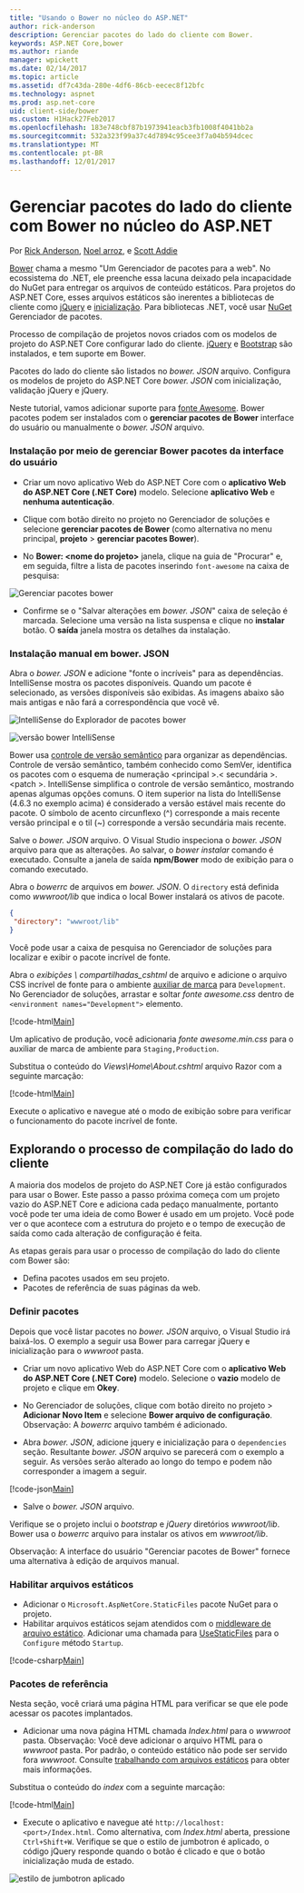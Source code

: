 ```yaml
---
title: "Usando o Bower no núcleo do ASP.NET"
author: rick-anderson
description: Gerenciar pacotes do lado do cliente com Bower.
keywords: ASP.NET Core,bower
ms.author: riande
manager: wpickett
ms.date: 02/14/2017
ms.topic: article
ms.assetid: df7c43da-280e-4df6-86cb-eecec8f12bfc
ms.technology: aspnet
ms.prod: asp.net-core
uid: client-side/bower
ms.custom: H1Hack27Feb2017
ms.openlocfilehash: 183e748cbf87b1973941eacb3fb1008f4041bb2a
ms.sourcegitcommit: 532a323f99a37c4d7894c95cee3f7a04b594dcec
ms.translationtype: MT
ms.contentlocale: pt-BR
ms.lasthandoff: 12/01/2017
---
```

# <a name="manage-client-side-packages-with-bower-in-aspnet-core"></a>Gerenciar pacotes do lado do cliente com Bower no núcleo do ASP.NET

Por [Rick Anderson](https://twitter.com/RickAndMSFT), [Noel arroz](https://blog.falafel.com/falafel-software-recognized-sitefinity-website-year/), e [Scott Addie](https://scottaddie.com) 

[Bower](https://bower.io/) chama a mesmo "Um Gerenciador de pacotes para a web". No ecossistema do .NET, ele preenche essa lacuna deixado pela incapacidade do NuGet para entregar os arquivos de conteúdo estáticos. Para projetos do ASP.NET Core, esses arquivos estáticos são inerentes a bibliotecas de cliente como [jQuery](http://jquery.com/) e [inicialização](http://getbootstrap.com/). Para bibliotecas .NET, você usar [NuGet](https://www.nuget.org/) Gerenciador de pacotes.

Processo de compilação de projetos novos criados com os modelos de projeto do ASP.NET Core configurar lado do cliente. [jQuery](http://jquery.com/) e [Bootstrap](http://getbootstrap.com/) são instalados, e tem suporte em Bower.

Pacotes do lado do cliente são listados no *bower. JSON* arquivo. Configura os modelos de projeto do ASP.NET Core *bower. JSON* com inicialização, validação jQuery e jQuery.

Neste tutorial, vamos adicionar suporte para [fonte Awesome](http://fontawesome.io). Bower pacotes podem ser instalados com o **gerenciar pacotes de Bower** interface do usuário ou manualmente o *bower. JSON* arquivo.

### <a name="installation-via-manage-bower-packages-ui"></a>Instalação por meio de gerenciar Bower pacotes da interface do usuário

* Criar um novo aplicativo Web do ASP.NET Core com o **aplicativo Web do ASP.NET Core (.NET Core)** modelo. Selecione **aplicativo Web** e **nenhuma autenticação**.

* Clique com botão direito no projeto no Gerenciador de soluções e selecione **gerenciar pacotes de Bower** (como alternativa no menu principal, **projeto** > **gerenciar pacotes Bower**).

* No **Bower: \<nome do projeto\>**  janela, clique na guia de "Procurar" e, em seguida, filtre a lista de pacotes inserindo `font-awesome` na caixa de pesquisa:

 ![Gerenciar pacotes bower](bower/_static/manage-bower-packages.png)

* Confirme se o "Salvar alterações em *bower. JSON*" caixa de seleção é marcada. Selecione uma versão na lista suspensa e clique no **instalar** botão. O **saída** janela mostra os detalhes da instalação.

### <a name="manual-installation-in-bowerjson"></a>Instalação manual em bower. JSON

Abra o *bower. JSON* e adicione "fonte o incríveis" para as dependências. IntelliSense mostra os pacotes disponíveis. Quando um pacote é selecionado, as versões disponíveis são exibidas. As imagens abaixo são mais antigas e não fará a correspondência que você vê.

![IntelliSense do Explorador de pacotes bower](bower/_static/add-package.png)

![versão bower IntelliSense](bower/_static/version-intelliSense.png)

Bower usa [controle de versão semântico](http://semver.org/) para organizar as dependências. Controle de versão semântico, também conhecido como SemVer, identifica os pacotes com o esquema de numeração \<principal >.\< secundária >. \<patch >. IntelliSense simplifica o controle de versão semântico, mostrando apenas algumas opções comuns. O item superior na lista do IntelliSense (4.6.3 no exemplo acima) é considerado a versão estável mais recente do pacote. O símbolo de acento circunflexo (^) corresponde a mais recente versão principal e o til (~) corresponde a versão secundária mais recente.

Salve o *bower. JSON* arquivo. O Visual Studio inspeciona o *bower. JSON* arquivo para que as alterações. Ao salvar, o *bower instalar* comando é executado. Consulte a janela de saída **npm/Bower** modo de exibição para o comando executado.

Abra o *bowerrc* de arquivos em *bower. JSON*. O `directory` está definida como *wwwroot/lib* que indica o local Bower instalará os ativos de pacote.

```json
{
 "directory": "wwwroot/lib"
}
```

Você pode usar a caixa de pesquisa no Gerenciador de soluções para localizar e exibir o pacote incrível de fonte.

Abra o *exibições \ compartilhadas\_cshtml* de arquivo e adicione o arquivo CSS incrível de fonte para o ambiente [auxiliar de marca](xref:mvc/views/tag-helpers/intro) para `Development`. No Gerenciador de soluções, arrastar e soltar *fonte awesome.css* dentro de `<environment names="Development">` elemento.

[!code-html[Main](bower/sample/_Layout.cshtml?highlight=4&range=9-13)]

Um aplicativo de produção, você adicionaria *fonte awesome.min.css* para o auxiliar de marca de ambiente para `Staging,Production`.

Substitua o conteúdo do *Views\Home\About.cshtml* arquivo Razor com a seguinte marcação:

[!code-html[Main](bower/sample/About.cshtml)]

Execute o aplicativo e navegue até o modo de exibição sobre para verificar o funcionamento do pacote incrível de fonte.

## <a name="exploring-the-client-side-build-process"></a>Explorando o processo de compilação do lado do cliente

A maioria dos modelos de projeto do ASP.NET Core já estão configurados para usar o Bower. Este passo a passo próxima começa com um projeto vazio do ASP.NET Core e adiciona cada pedaço manualmente, portanto você pode ter uma ideia de como Bower é usado em um projeto. Você pode ver o que acontece com a estrutura do projeto e o tempo de execução de saída como cada alteração de configuração é feita.

As etapas gerais para usar o processo de compilação do lado do cliente com Bower são:

* Defina pacotes usados em seu projeto. <!-- once defined, you don't need to download them, VS does -->
* Pacotes de referência de suas páginas da web.

### <a name="define-packages"></a>Definir pacotes

Depois que você listar pacotes no *bower. JSON* arquivo, o Visual Studio irá baixá-los. O exemplo a seguir usa Bower para carregar jQuery e inicialização para o *wwwroot* pasta.

* Criar um novo aplicativo Web do ASP.NET Core com o **aplicativo Web do ASP.NET Core (.NET Core)** modelo. Selecione o **vazio** modelo de projeto e clique em **Okey**.

* No Gerenciador de soluções, clique com botão direito no projeto > **Adicionar Novo Item** e selecione **Bower arquivo de configuração**. Observação: A *bowerrc* arquivo também é adicionado.

* Abra *bower. JSON*, adicione jquery e inicialização para o `dependencies` seção. Resultante *bower. JSON* arquivo se parecerá com o exemplo a seguir. As versões serão alterado ao longo do tempo e podem não corresponder a imagem a seguir.

[!code-json[Main](bower/sample/bower.json?highlight=5,6)]

* Salve o *bower. JSON* arquivo.

 Verifique se o projeto inclui o *bootstrap* e *jQuery* diretórios *wwwroot/lib*. Bower usa o *bowerrc* arquivo para instalar os ativos em *wwwroot/lib*.

 Observação: A interface do usuário "Gerenciar pacotes de Bower" fornece uma alternativa à edição de arquivos manual.

### <a name="enable-static-files"></a>Habilitar arquivos estáticos

* Adicionar o `Microsoft.AspNetCore.StaticFiles` pacote NuGet para o projeto.
* Habilitar arquivos estáticos sejam atendidos com o [middleware de arquivo estático](https://docs.microsoft.com/aspnet/core/api/microsoft.aspnetcore.builder.staticfileextensions). Adicionar uma chamada para [UseStaticFiles](https://docs.microsoft.com/aspnet/core/api/microsoft.aspnetcore.builder.staticfileextensions) para o `Configure` método `Startup`.

[!code-csharp[Main](bower/sample/Startup.cs?highlight=9)]

### <a name="reference-packages"></a>Pacotes de referência

Nesta seção, você criará uma página HTML para verificar se que ele pode acessar os pacotes implantados.

* Adicionar uma nova página HTML chamada *Index.html* para o *wwwroot* pasta. Observação: Você deve adicionar o arquivo HTML para o *wwwroot* pasta. Por padrão, o conteúdo estático não pode ser servido fora *wwwroot*. Consulte [trabalhando com arquivos estáticos](xref:fundamentals/static-files) para obter mais informações.

 Substitua o conteúdo do *index* com a seguinte marcação:

[!code-html[Main](bower/sample/Index.html)]

* Execute o aplicativo e navegue até `http://localhost:<port>/Index.html`. Como alternativa, com *Index.html* aberta, pressione `Ctrl+Shift+W`. Verifique se que o estilo de jumbotron é aplicado, o código jQuery responde quando o botão é clicado e que o botão inicialização muda de estado.

 ![estilo de jumbotron aplicado](bower/_static/jumbotron.png)
